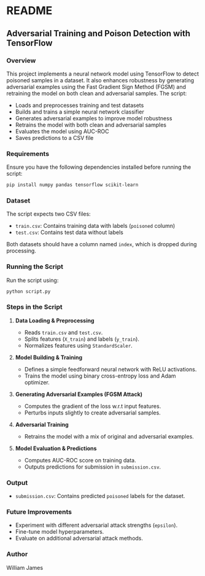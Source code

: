 # README

## Adversarial Training and Poison Detection with TensorFlow

### Overview
This project implements a neural network model using TensorFlow to detect poisoned samples in a dataset. It also enhances robustness by generating adversarial examples using the Fast Gradient Sign Method (FGSM) and retraining the model on both clean and adversarial samples. The script:
- Loads and preprocesses training and test datasets
- Builds and trains a simple neural network classifier
- Generates adversarial examples to improve model robustness
- Retrains the model with both clean and adversarial samples
- Evaluates the model using AUC-ROC
- Saves predictions to a CSV file

### Requirements
Ensure you have the following dependencies installed before running the script:
```bash
pip install numpy pandas tensorflow scikit-learn
```

### Dataset
The script expects two CSV files:
- `train.csv`: Contains training data with labels (`poisoned` column)
- `test.csv`: Contains test data without labels

Both datasets should have a column named `index`, which is dropped during processing.

### Running the Script
Run the script using:
```bash
python script.py
```

### Steps in the Script
1. **Data Loading & Preprocessing**
   - Reads `train.csv` and `test.csv`.
   - Splits features (`X_train`) and labels (`y_train`).
   - Normalizes features using `StandardScaler`.

2. **Model Building & Training**
   - Defines a simple feedforward neural network with ReLU activations.
   - Trains the model using binary cross-entropy loss and Adam optimizer.

3. **Generating Adversarial Examples (FGSM Attack)**
   - Computes the gradient of the loss w.r.t input features.
   - Perturbs inputs slightly to create adversarial samples.

4. **Adversarial Training**
   - Retrains the model with a mix of original and adversarial examples.

5. **Model Evaluation & Predictions**
   - Computes AUC-ROC score on training data.
   - Outputs predictions for submission in `submission.csv`.

### Output
- `submission.csv`: Contains predicted `poisoned` labels for the dataset.

### Future Improvements
- Experiment with different adversarial attack strengths (`epsilon`).
- Fine-tune model hyperparameters.
- Evaluate on additional adversarial attack methods.

### Author
William James

